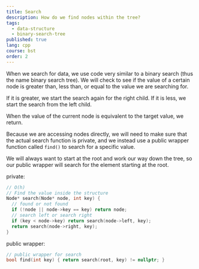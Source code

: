 ```yaml
---
title: Search
description: How do we find nodes within the tree?
tags:
  - data-structure
  - binary-search-tree
published: true
lang: cpp
course: bst
order: 2
---
```


When we search for data, we use code very similar to a binary search (thus the name binary search tree). We will check to see if the value of a certain node is greater than, less than, or equal to the value we are searching for.

If it is greater, we start the search again for the right child. If it is less, we start the search from the left child.

When the value of the current node is equivalent to the target value, we return.

Because we are accessing nodes directly, we will need to make sure that the actual search function is private, and we instead use a public wrapper function called `find()` to search for a specific value.

We will always want to start at the root and work our way down the tree, so our public wrapper will search for the element starting at the root.

private:
```cpp
// O(h)
// Find the value inside the structure
Node* search(Node* node, int key) {
  // found or not found
  if (!node || node->key == key) return node;
  // search left or search right
  if (key < node->key) return search(node->left, key);
  return search(node->right, key);
}
```

public wrapper:
```cpp
// public wrapper for search
bool find(int key) { return search(root, key) != nullptr; }
```
